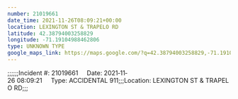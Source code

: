 ```yaml
---
number: 21019661
date_time: 2021-11-26T08:09:21+00:00
location: LEXINGTON ST & TRAPELO RD
latitude: 42.38794003258829
longitude: -71.19104988462806
type: UNKNOWN TYPE
google_maps_link: https://maps.google.com/?q=42.38794003258829,-71.19104988462806
---
```


;;;;;;Incident #: 21019661     Date: 2021‐11‐26 08:09:21     Type: ACCIDENTAL 911;;;Location: LEXINGTON ST & TRAPELO RD;;;
